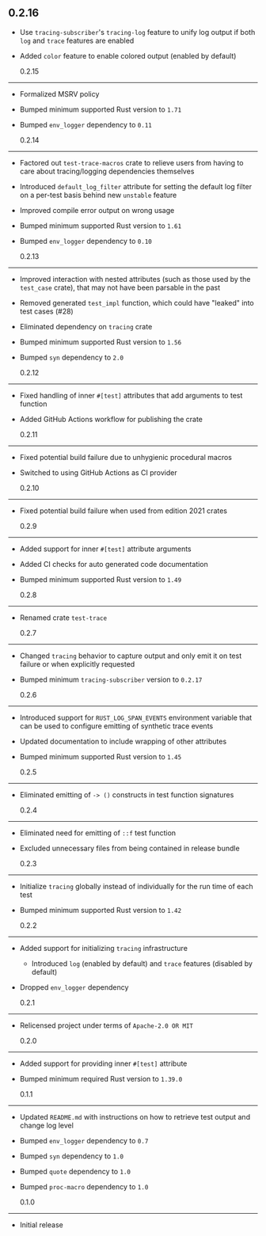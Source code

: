 ## 0.2.16

- Use `tracing-subscriber`'s `tracing-log` feature to unify log output
  if both `log` and `trace` features are enabled
- Added `color` feature to enable colored output (enabled by default)

  0.2.15

---

- Formalized MSRV policy
- Bumped minimum supported Rust version to `1.71`
- Bumped `env_logger` dependency to `0.11`

  0.2.14

---

- Factored out `test-trace-macros` crate to relieve users from having to
  care about tracing/logging dependencies themselves
- Introduced `default_log_filter` attribute for setting the default log
  filter on a per-test basis behind new `unstable` feature
- Improved compile error output on wrong usage
- Bumped minimum supported Rust version to `1.61`
- Bumped `env_logger` dependency to `0.10`

  0.2.13

---

- Improved interaction with nested attributes (such as those used by the
  `test_case` crate), that may not have been parsable in the past
- Removed generated `test_impl` function, which could have "leaked" into
  test cases (#28)
- Eliminated dependency on `tracing` crate
- Bumped minimum supported Rust version to `1.56`
- Bumped `syn` dependency to `2.0`

  0.2.12

---

- Fixed handling of inner `#[test]` attributes that add arguments to
  test function
- Added GitHub Actions workflow for publishing the crate

  0.2.11

---

- Fixed potential build failure due to unhygienic procedural macros
- Switched to using GitHub Actions as CI provider

  0.2.10

---

- Fixed potential build failure when used from edition 2021 crates

  0.2.9

---

- Added support for inner `#[test]` attribute arguments
- Added CI checks for auto generated code documentation
- Bumped minimum supported Rust version to `1.49`

  0.2.8

---

- Renamed crate `test-trace`

  0.2.7

---

- Changed `tracing` behavior to capture output and only emit it on test
  failure or when explicitly requested
- Bumped minimum `tracing-subscriber` version to `0.2.17`

  0.2.6

---

- Introduced support for `RUST_LOG_SPAN_EVENTS` environment variable
  that can be used to configure emitting of synthetic trace events
- Updated documentation to include wrapping of other attributes
- Bumped minimum supported Rust version to `1.45`

  0.2.5

---

- Eliminated emitting of `-> ()` constructs in test function signatures

  0.2.4

---

- Eliminated need for emitting of `::f` test function
- Excluded unnecessary files from being contained in release bundle

  0.2.3

---

- Initialize `tracing` globally instead of individually for the run time
  of each test
- Bumped minimum supported Rust version to `1.42`

  0.2.2

---

- Added support for initializing `tracing` infrastructure
  - Introduced `log` (enabled by default) and `trace` features (disabled
    by default)
- Dropped `env_logger` dependency

  0.2.1

---

- Relicensed project under terms of `Apache-2.0 OR MIT`

  0.2.0

---

- Added support for providing inner `#[test]` attribute
- Bumped minimum required Rust version to `1.39.0`

  0.1.1

---

- Updated `README.md` with instructions on how to retrieve test output
  and change log level
- Bumped `env_logger` dependency to `0.7`
- Bumped `syn` dependency to `1.0`
- Bumped `quote` dependency to `1.0`
- Bumped `proc-macro` dependency to `1.0`

  0.1.0

---

- Initial release
